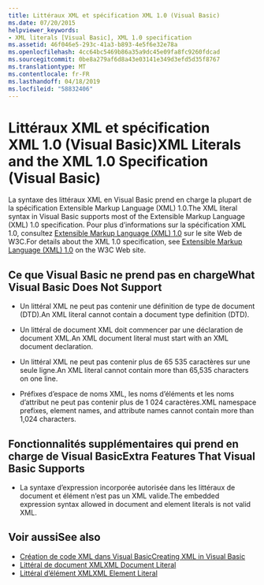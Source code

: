 ```yaml
---
title: Littéraux XML et spécification XML 1.0 (Visual Basic)
ms.date: 07/20/2015
helpviewer_keywords:
- XML literals [Visual Basic], XML 1.0 specification
ms.assetid: 46f046e5-293c-41a3-b893-4e5f6e32e78a
ms.openlocfilehash: 4cc64bc5469b86a35a9dc45e09fa8fc9260fdcad
ms.sourcegitcommit: 0be8a279af6d8a43e03141e349d3efd5d35f8767
ms.translationtype: MT
ms.contentlocale: fr-FR
ms.lasthandoff: 04/18/2019
ms.locfileid: "58832406"
---
```

# <a name="xml-literals-and-the-xml-10-specification-visual-basic"></a><span data-ttu-id="40fbe-102">Littéraux XML et spécification XML 1.0 (Visual Basic)</span><span class="sxs-lookup"><span data-stu-id="40fbe-102">XML Literals and the XML 1.0 Specification (Visual Basic)</span></span>
<span data-ttu-id="40fbe-103">La syntaxe des littéraux XML en Visual Basic prend en charge la plupart de la spécification Extensible Markup Language (XML) 1.0.</span><span class="sxs-lookup"><span data-stu-id="40fbe-103">The XML literal syntax in Visual Basic supports most of the Extensible Markup Language (XML) 1.0 specification.</span></span> <span data-ttu-id="40fbe-104">Pour plus d’informations sur la spécification XML 1.0, consultez [Extensible Markup Language (XML) 1.0](https://www.w3.org/TR/xml) sur le site Web de W3C.</span><span class="sxs-lookup"><span data-stu-id="40fbe-104">For details about the XML 1.0 specification, see [Extensible Markup Language (XML) 1.0](https://www.w3.org/TR/xml) on the W3C Web site.</span></span>  
  
## <a name="what-visual-basic-does-not-support"></a><span data-ttu-id="40fbe-105">Ce que Visual Basic ne prend pas en charge</span><span class="sxs-lookup"><span data-stu-id="40fbe-105">What Visual Basic Does Not Support</span></span>  
  
-   <span data-ttu-id="40fbe-106">Un littéral XML ne peut pas contenir une définition de type de document (DTD).</span><span class="sxs-lookup"><span data-stu-id="40fbe-106">An XML literal cannot contain a document type definition (DTD).</span></span>  
  
-   <span data-ttu-id="40fbe-107">Un littéral de document XML doit commencer par une déclaration de document XML.</span><span class="sxs-lookup"><span data-stu-id="40fbe-107">An XML document literal must start with an XML document declaration.</span></span>  
  
-   <span data-ttu-id="40fbe-108">Un littéral XML ne peut pas contenir plus de 65 535 caractères sur une seule ligne.</span><span class="sxs-lookup"><span data-stu-id="40fbe-108">An XML literal cannot contain more than 65,535 characters on one line.</span></span>  
  
-   <span data-ttu-id="40fbe-109">Préfixes d’espace de noms XML, les noms d’éléments et les noms d’attribut ne peut pas contenir plus de 1 024 caractères.</span><span class="sxs-lookup"><span data-stu-id="40fbe-109">XML namespace prefixes, element names, and attribute names cannot contain more than 1,024 characters.</span></span>  
  
## <a name="extra-features-that-visual-basic-supports"></a><span data-ttu-id="40fbe-110">Fonctionnalités supplémentaires qui prend en charge de Visual Basic</span><span class="sxs-lookup"><span data-stu-id="40fbe-110">Extra Features That Visual Basic Supports</span></span>  
  
-   <span data-ttu-id="40fbe-111">La syntaxe d’expression incorporée autorisée dans les littéraux de document et élément n’est pas un XML valide.</span><span class="sxs-lookup"><span data-stu-id="40fbe-111">The embedded expression syntax allowed in document and element literals is not valid XML.</span></span>  
  
## <a name="see-also"></a><span data-ttu-id="40fbe-112">Voir aussi</span><span class="sxs-lookup"><span data-stu-id="40fbe-112">See also</span></span>

- [<span data-ttu-id="40fbe-113">Création de code XML dans Visual Basic</span><span class="sxs-lookup"><span data-stu-id="40fbe-113">Creating XML in Visual Basic</span></span>](../../../../visual-basic/programming-guide/language-features/xml/creating-xml.md)
- [<span data-ttu-id="40fbe-114">Littéral de document XML</span><span class="sxs-lookup"><span data-stu-id="40fbe-114">XML Document Literal</span></span>](../../../../visual-basic/language-reference/xml-literals/xml-document-literal.md)
- [<span data-ttu-id="40fbe-115">Littéral d’élément XML</span><span class="sxs-lookup"><span data-stu-id="40fbe-115">XML Element Literal</span></span>](../../../../visual-basic/language-reference/xml-literals/xml-element-literal.md)
